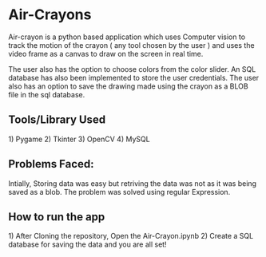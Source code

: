 # Air-Crayons

Air-crayon is a python based application which uses Computer vision to track the motion of the crayon ( any tool chosen by the user ) and uses the video frame as a canvas to draw on the screen in real time.

The user also has the option to choose colors from the color slider. An SQL database has also been implemented to store the user credentials. The user also has an option to save the drawing made using the crayon as a BLOB file in the sql database.


<h2>Tools/Library Used</h2>
1) Pygame
2) Tkinter
3) OpenCV
4) MySQL


<h2>Problems Faced:</h2>
Intially, Storing data was easy but retriving the data was not as it was being saved as a blob. The problem was solved using regular Expression.

<h2>How to run the app</h2>
1) After Cloning the repository, Open the Air-Crayon.ipynb 
2) Create a SQL database for saving the data and you are all set!

